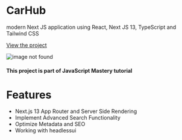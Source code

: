 # CarHub

<p>modern Next JS application using React, Next JS 13, TypeScript and Tailwind CSS</p>

<p><a href="https://car-showcase-six-steel.vercel.app/" target="blank">View the project</a> 
</p>

![image not found](https://res.cloudinary.com/airbnb22/image/upload/v1694584636/carhub_l4bble.jpg)

<h4>This project is part of JavaScript Mastery tutorial</h4>
<p><a href="https://www.youtube.com/@javascriptmastery" target="blank"></a> 
</p>

# Features

- Next.js 13 App Router and Server Side Rendering
- Implement Advanced Search Functionality
- Optimize Metadata and SEO
- Working with headlessui
